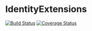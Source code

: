 # IdentityExtensions
[![Build Status](https://travis-ci.org/FWest98/IdentityExtensions.svg?branch=develop)](https://travis-ci.org/FWest98/IdentityExtensions)
[![Coverage Status](https://coveralls.io/repos/github/FWest98/IdentityExtensions/badge.svg?branch=develop)](https://coveralls.io/github/FWest98/IdentityExtensions?branch=develop)